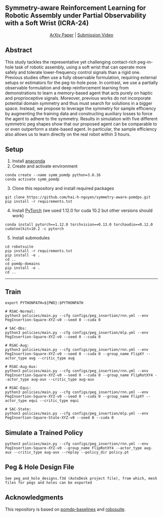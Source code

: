 ## Symmetry-aware Reinforcement Learning for Robotic Assembly under Partial Observability with a Soft Wrist (ICRA-24)

<div style="text-align: center;">
  <a href="https://arxiv.org/abs/2402.18002">ArXiv Paper</a> | <a href="https://www.youtube.com/watch?v=XU4Sbt_NnT8">Submission Video</a>
</div>

## Abstract
This study tackles the representative yet challenging contact-rich peg-in-hole task of robotic assembly, using a soft wrist that can operate more safely and tolerate lower-frequency control signals than a rigid one. Previous studies often use a fully observable formulation, requiring external setups or estimators for the peg-to-hole pose. In contrast, we use a partially observable formulation and deep reinforcement learning from demonstrations to learn a memory-based agent that acts purely on haptic and proprioceptive signals. Moreover, previous works do not incorporate potential domain symmetry and thus must search for solutions in a bigger space. Instead, we propose to leverage the symmetry for sample efficiency by augmenting the training data and constructing auxiliary losses to force the agent to adhere to the symmetry. Results in simulation with five different symmetric peg shapes show that our proposed agent can be comparable to or even outperform a state-based agent. In particular, the sample efficiency also allows us to learn directly on the real robot within 3 hours. 


## Setup
1. Install [anaconda](https://docs.conda.io/projects/conda/en/latest/user-guide/install/)
2. Create and activate environment
```
conda create --name symm_pomdp python=3.8.16
conda activate symm_pomdp
```
3. Clone this repository and install required packages
```
git clone https://github.com/hai-h-nguyen/symmetry-aware-pomdps.git
pip install -r requirements.txt
```
4. Install [PyTorch](https://pytorch.org/get-started/previous-versions/) (we used 1.12.0 for cuda 10.2 but other versions should work)
```
conda install pytorch==1.12.0 torchvision==0.13.0 torchaudio==0.12.0 cudatoolkit=10.2 -c pytorch
```
5. Install submodules
```
cd robotsuite
pip install -r requirements.txt
pip install -e .
cd ..
cd pomdp-domains
pip install -e .
cd ..
```

---

## Train

```
export PYTHONPATH=${PWD}:$PYTHONPATH

# RSAC-Normal:
python3 policies/main.py --cfg configs/peg_insertion/rnn.yml --env PegInsertion-Square-XYZ-v0 --seed 0 --cuda 0

# SAC-Obs:
python3 policies/main.py --cfg configs/peg_insertion/mlp.yml --env PegInsertion-Square-XYZ-v0 --seed 0 --cuda 0

# RSAC-Aug:
python3 policies/main.py --cfg configs/peg_insertion/rnn.yml --env PegInsertion-Square-XYZ-v0 --seed 0 --cuda 0 --group_name FlipXY --actor_type aug --critic_type aug

# RSAC-Aug-Aux:
python3 policies/main.py --cfg configs/peg_insertion/rnn.yml --env PegInsertion-Square-XYZ-v0 --seed 0 --cuda 0 --group_name FlipRotXY4 --actor_type aug-aux --critic_type aug-aux

# RSAC-Equi:
python3 policies/main.py --cfg configs/peg_insertion/rnn.yml --env PegInsertion-Square-XYZ-v0 --seed 0 --cuda 0 --group_name FlipXY --actor_type equi --critic_type equi

# SAC-State:
python3 policies/main.py --cfg configs/peg_insertion/mlp.yml --env PegInsertion-Square-State-XYZ-v0 --seed 0 --cuda 0

```

## Simulate a Trained Policy
```
python3 policies/main.py --cfg configs/peg_insertion/rnn.yml --env PegInsertion-Square-XYZ-v0 --group_name FlipRotXY4 --actor_type aug-aux --critic_type aug-aux --replay --policy_dir policy.pt
```

## Peg & Hole Design File
```
See peg_and_hole_designs.f3d (AutoDesk project file), from which, mesh files for pegs and holes can be exported
```

## Acknowledgments
This repository is based on [pomdp-baselines](https://github.com/twni2016/pomdp-baselines) and [robosuite](https://github.com/ARISE-Initiative/robosuite).

